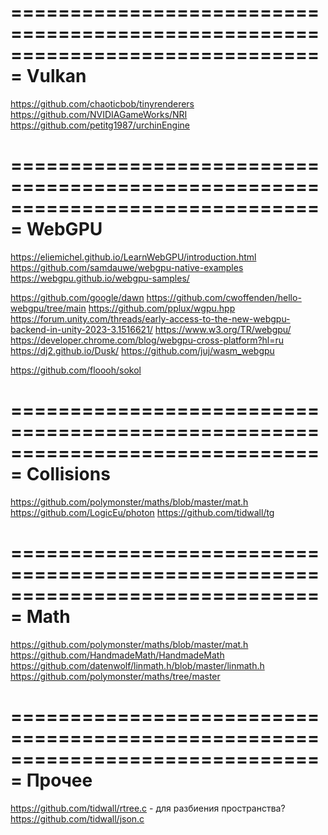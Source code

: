 ﻿===============================================================================
Vulkan
===============================================================================
https://github.com/chaoticbob/tinyrenderers
https://github.com/NVIDIAGameWorks/NRI
https://github.com/petitg1987/urchinEngine

===============================================================================
WebGPU
===============================================================================
https://eliemichel.github.io/LearnWebGPU/introduction.html
https://github.com/samdauwe/webgpu-native-examples
https://webgpu.github.io/webgpu-samples/

https://github.com/google/dawn
https://github.com/cwoffenden/hello-webgpu/tree/main
https://github.com/pplux/wgpu.hpp
https://forum.unity.com/threads/early-access-to-the-new-webgpu-backend-in-unity-2023-3.1516621/
https://www.w3.org/TR/webgpu/
https://developer.chrome.com/blog/webgpu-cross-platform?hl=ru
https://dj2.github.io/Dusk/
https://github.com/juj/wasm_webgpu

https://github.com/floooh/sokol


===============================================================================
Collisions
===============================================================================
https://github.com/polymonster/maths/blob/master/mat.h
https://github.com/LogicEu/photon
https://github.com/tidwall/tg

===============================================================================
Math
===============================================================================
https://github.com/polymonster/maths/blob/master/mat.h
https://github.com/HandmadeMath/HandmadeMath
https://github.com/datenwolf/linmath.h/blob/master/linmath.h
https://github.com/polymonster/maths/tree/master

===============================================================================
Прочее
===============================================================================
https://github.com/tidwall/rtree.c - для разбиения пространства?
https://github.com/tidwall/json.c